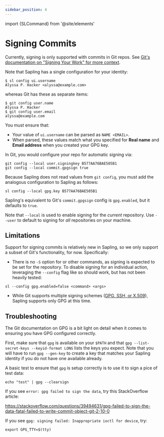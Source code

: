 ```yaml
---
sidebar_position: 4
---
```


import {SLCommand} from '@site/elements'

# Signing Commits

Currently, signing is only supported with commits in Git repos. See [Git's documentation on "Signing Your Work" for more context](https://git-scm.com/book/en/v2/Git-Tools-Signing-Your-Work).

Note that Sapling has a single configuration for your identity:

```
$ sl config ui.username
Alyssa P. Hacker <alyssa@example.com>
```

whereas Git has these as separate items:

```
$ git config user.name
Alyssa P. Hacker
$ git config user.email
alyssa@example.com
```

You must ensure that:

- Your value of `ui.username` can be parsed as `NAME <EMAIL>`.
- When parsed, these values match what you specified for **Real name** and **Email address** when you created your GPG key.

In Git, you would configure your repo for automatic signing via:

```
git config --local user.signingkey B577AA76BAE505B1
git config --local commit.gpgsign true
```

Because Sapling does not read values from `git config`, you must add the analogous configuration to Sapling as follows:

```
sl config --local gpg.key B577AA76BAE505B1
```

Sapling's equivalent to Git's `commit.gpgsign` config is `gpg.enabled`, but it
defaults to `true`.

Note that `--local` is used to enable signing for the *current* repository. Use `--user` to default to signing for *all* repositories on your machine.

## Limitations

Support for signing commits is relatively new in Sapling, so we only support a subset of Git's functionality, for now. Specifically:

- There is no `-S` option for <SLCommand name="commit" /> or other commands, as signing is expected to be set for the repository. To disable signing for an individual action, leveraging the `--config` flag like so should work, but has not been heavily tested:

```
sl --config gpg.enabled=false <command> <args>
```

- While Git supports multiple signing schemes ([GPG, SSH, or X.509](https://docs.github.com/en/authentication/managing-commit-signature-verification/telling-git-about-your-signing-key)), Sapling supports only GPG at this time.

## Troubleshooting

The Git documentation on GPG is a bit light on detail when it comes to ensuring you have GPG configured correctly.

First, make sure that `gpg` is available on your `$PATH` and that `gpg --list-secret-keys --keyid-format LONG` lists the keys you expect. Note that you will have to run `gpg --gen-key` to create a key that matches your Sapling identity if you do not have one available already.

A basic test to ensure that `gpg` is setup correctly is to use it to sign a pice of test data:

```
echo "test" | gpg --clearsign
```

If you see `error: gpg failed to sign the data`, try this StackOverflow article:

https://stackoverflow.com/questions/39494631/gpg-failed-to-sign-the-data-fatal-failed-to-write-commit-object-git-2-10-0

If you see `gpg: signing failed: Inappropriate ioctl for device`, try:

```
export GPG_TTY=$(tty)
```
